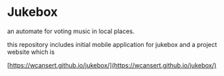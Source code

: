 # Jukebox

 an automate for voting music in local places.

 this repository includes initial mobile application for jukebox and a project website which is 

[https://wcansert.github.io/jukebox/](https://wcansert.github.io/jukebox/)

#


